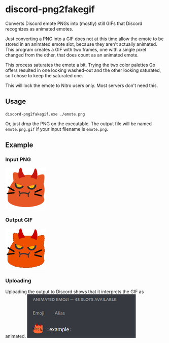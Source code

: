 # discord-png2fakegif
Converts Discord emote PNGs into (mostly) still GIFs that Discord recognizes as animated emotes.

Just converting a PNG into a GIF does not at this time allow the emote to be stored in an animated emote slot, because they aren't actually animated.
This program creates a GIF with two frames, one with a single pixel changed from the other, that does count as an animated emote.

This process saturates the emote a bit. Trying the two color palettes Go offers resulted in one looking washed-out and the other looking saturated,
so I chose to keep the saturated one.

This will lock the emote to Nitro users only. Most servers don't need this.

## Usage
`discord-png2fakegif.exe ./emote.png`

Or, just drop the PNG on the executable. The output file will be named `emote.png.gif` if your input filename is `emote.png`.

## Example

### Input PNG
![Example input](./example.png)

### Output GIF
![Example output](./example.gif)

### Uploading
Uploading the output to Discord shows that it interprets the GIF as animated.
![Example upload](./upload_example.png)
